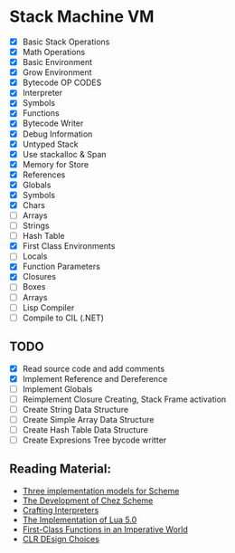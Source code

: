 ﻿# Stack Machine VM
- [X] Basic Stack Operations
- [X] Math Operations
- [X] Basic Environment
- [X] Grow Environment
- [X] Bytecode OP CODES
- [X] Interpreter
- [X] Symbols
- [X] Functions
- [X] Bytecode Writer
- [X] Debug Information
- [X] Untyped Stack
- [X] Use stackalloc & Span<T>
- [X] Memory<T> for Store
- [X] References
- [X] Globals
- [X] Symbols
- [X] Chars
- [ ] Arrays
- [ ] Strings
- [ ] Hash Table
- [X] First Class Environments
- [ ] Locals
- [X] Function Parameters
- [X] Closures
- [ ] Boxes
- [ ] Arrays
- [ ] Lisp Compiler
- [ ] Compile to CIL (.NET)
## TODO
- [X] Read source code and add comments
- [X] Implement Reference and Dereference
- [ ] Implement Globals
- [ ] Reimplement Closure Creating, Stack Frame activation
- [ ] Create String Data Structure
- [ ] Create Simple Array Data Structure
- [ ] Create Hash Table Data Structure
- [ ] Create Expresions Tree bycode writter

## Reading Material:
- [Three implementation models for Scheme](https://www.cs.unm.edu/~williams/cs491/three-imp.pdf)
- [The Development of Chez Scheme](https://www.cs.indiana.edu/~dyb/pubs/hocs.pdf)
- [Crafting Interpreters](http://www.craftinginterpreters.com)
- [The Implementation of Lua 5.0](https://www.lua.org/doc/jucs05.pdf)
- [First-Class Functions in an Imperative World](https://www.lua.org/doc/jucs17.pdf)
- [CLR DEsign Choices](https://www.artima.com/intv/choices.html)